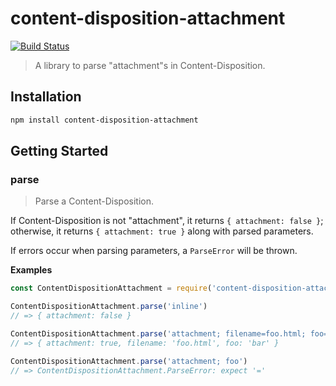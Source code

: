 # content-disposition-attachment

[![Build Status](https://img.shields.io/travis/lujjjh/content-disposition-attachment/master.svg?style=flat-square)](https://travis-ci.org/lujjjh/content-disposition-attachment)

> A library to parse "attachment"s in Content-Disposition.

## Installation

```sh
npm install content-disposition-attachment
```

## Getting Started

### parse

> Parse a Content-Disposition.

If Content-Disposition is not "attachment", it returns `{ attachment: false }`;
otherwise, it returns `{ attachment: true }` along with parsed parameters.

If errors occur when parsing parameters, a `ParseError` will be thrown.

**Examples**

```js
const ContentDispositionAttachment = require('content-disposition-attachment')

ContentDispositionAttachment.parse('inline')
// => { attachment: false }

ContentDispositionAttachment.parse('attachment; filename=foo.html; foo=bar')
// => { attachment: true, filename: 'foo.html', foo: 'bar' }

ContentDispositionAttachment.parse('attachment; foo')
// => ContentDispositionAttachment.ParseError: expect '='
```
